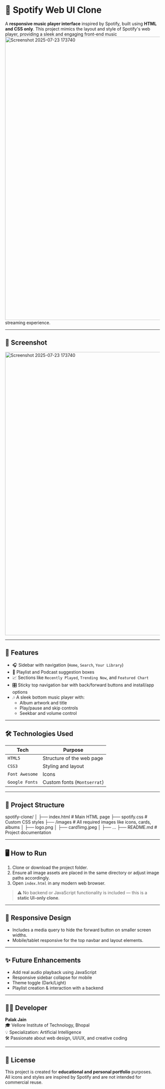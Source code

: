 # 🎵 Spotify Web UI Clone

A **responsive music player interface** inspired by Spotify, built using **HTML and CSS only**. This project mimics the layout and style of Spotify's web player, providing a sleek and engaging front-end music<img width="1891" height="922" alt="Screenshot 2025-07-23 173740" src="https://github.com/user-attachments/assets/144ed831-a09f-4f6f-bb28-0ff5986312c5" />
 streaming experience.

---

## 📸 Screenshot

<img width="1891" height="922" alt="Screenshot 2025-07-23 173740" src="https://github.com/user-attachments/assets/c29018f2-b4c8-4207-9818-f7de1f73b11e" />


---

## 🚀 Features

- 🎧 Sidebar with navigation (`Home`, `Search`, `Your Library`)
- 🧩 Playlist and Podcast suggestion boxes
- 📈 Sections like `Recently Played`, `Trending Now`, and `Featured Chart`
- 🎛️ Sticky top navigation bar with back/forward buttons and install/app options
- 🎶 A sleek bottom music player with:
  - Album artwork and title
  - Play/pause and skip controls
  - Seekbar and volume control

---

## 🛠️ Technologies Used

| Tech         | Purpose                        |
|--------------|--------------------------------|
| `HTML5`      | Structure of the web page      |
| `CSS3`       | Styling and layout             |
| `Font Awesome` | Icons                        |
| `Google Fonts` | Custom fonts (`Montserrat`)  |

---

## 📁 Project Structure

spotify-clone/
│
├── index.html # Main HTML page
├── spotify.css # Custom CSS styles
├── /images # All required images like icons, cards, albums
│ ├── logo.png
│ ├── card1img.jpeg
│ ├── ...
├── README.md # Project documentation





---

## 🖥️ How to Run

1. Clone or download the project folder.
2. Ensure all image assets are placed in the same directory or adjust image paths accordingly.
3. Open `index.html` in any modern web browser.

> ⚠️ No backend or JavaScript functionality is included — this is a **static UI-only clone**.

---

## 📌 Responsive Design

- Includes a media query to hide the forward button on smaller screen widths.
- Mobile/tablet responsive for the top navbar and layout elements.

---

## ✨ Future Enhancements

- Add real audio playback using JavaScript
- Responsive sidebar collapse for mobile
- Theme toggle (Dark/Light)
- Playlist creation & interaction with a backend

---

## 🙋‍♀️ Developer

**Palak Jain**  
🎓 Vellore Institute of Technology, Bhopal  
💡 Specialization: Artificial Intelligence  
🛠 Passionate about web design, UI/UX, and creative coding

---

## 📄 License

This project is created for **educational and personal portfolio** purposes.  
All icons and styles are inspired by Spotify and are not intended for commercial reuse.
